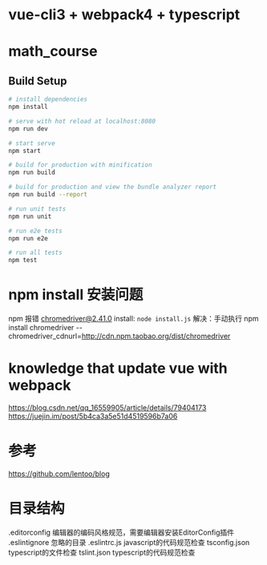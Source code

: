 # vue-cli3 + webpack4 + typescript


# math_course


## Build Setup

``` bash
# install dependencies
npm install

# serve with hot reload at localhost:8080
npm run dev

# start serve
npm start

# build for production with minification
npm run build

# build for production and view the bundle analyzer report
npm run build --report

# run unit tests
npm run unit

# run e2e tests
npm run e2e

# run all tests
npm test
```

# npm install 安装问题
npm 报错 chromedriver@2.41.0 install: `node install.js`
解决：手动执行 npm install chromedriver --chromedriver_cdnurl=http://cdn.npm.taobao.org/dist/chromedriver


# knowledge that update vue with webpack
https://blog.csdn.net/qq_16559905/article/details/79404173
https://juejin.im/post/5b4ca3a5e51d4519596b7a06

# 参考
https://github.com/lentoo/blog

# 目录结构
.editorconfig 编辑器的编码风格规范，需要编辑器安装EditorConfig插件
.eslintignore 忽略的目录
.eslintrc.js  javascript的代码规范检查
tsconfig.json typescript的文件检查
tslint.json   typescript的代码规范检查
